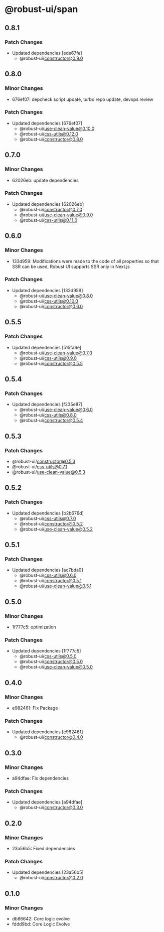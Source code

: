 # @robust-ui/span

## 0.8.1

### Patch Changes

- Updated dependencies [ede67fe]
  - @robust-ui/constructor@0.9.0

## 0.8.0

### Minor Changes

- 676ef07: depcheck script update, turbo repo update, devops review

### Patch Changes

- Updated dependencies [676ef07]
  - @robust-ui/use-clean-value@0.10.0
  - @robust-ui/css-utils@0.12.0
  - @robust-ui/constructor@0.8.0

## 0.7.0

### Minor Changes

- 62026eb: update dependencies

### Patch Changes

- Updated dependencies [62026eb]
  - @robust-ui/constructor@0.7.0
  - @robust-ui/use-clean-value@0.9.0
  - @robust-ui/css-utils@0.11.0

## 0.6.0

### Minor Changes

- 133d959: Modifications were made to the code of all properties so that SSR can be used, Robust UI supports SSR only in Next.js

### Patch Changes

- Updated dependencies [133d959]
  - @robust-ui/use-clean-value@0.8.0
  - @robust-ui/css-utils@0.10.0
  - @robust-ui/constructor@0.6.0

## 0.5.5

### Patch Changes

- Updated dependencies [515fa6e]
  - @robust-ui/use-clean-value@0.7.0
  - @robust-ui/css-utils@0.9.0
  - @robust-ui/constructor@0.5.5

## 0.5.4

### Patch Changes

- Updated dependencies [f235e87]
  - @robust-ui/use-clean-value@0.6.0
  - @robust-ui/css-utils@0.8.0
  - @robust-ui/constructor@0.5.4

## 0.5.3

### Patch Changes

- @robust-ui/constructor@0.5.3
- @robust-ui/css-utils@0.7.1
- @robust-ui/use-clean-value@0.5.3

## 0.5.2

### Patch Changes

- Updated dependencies [b2b676d]
  - @robust-ui/css-utils@0.7.0
  - @robust-ui/constructor@0.5.2
  - @robust-ui/use-clean-value@0.5.2

## 0.5.1

### Patch Changes

- Updated dependencies [ac7bda0]
  - @robust-ui/css-utils@0.6.0
  - @robust-ui/constructor@0.5.1
  - @robust-ui/use-clean-value@0.5.1

## 0.5.0

### Minor Changes

- 1f777c5: optimization

### Patch Changes

- Updated dependencies [1f777c5]
  - @robust-ui/css-utils@0.5.0
  - @robust-ui/constructor@0.5.0
  - @robust-ui/use-clean-value@0.5.0

## 0.4.0

### Minor Changes

- e982461: Fix Package

### Patch Changes

- Updated dependencies [e982461]
  - @robust-ui/constructor@0.4.0

## 0.3.0

### Minor Changes

- a94dfae: Fix dependencies

### Patch Changes

- Updated dependencies [a94dfae]
  - @robust-ui/constructor@0.3.0

## 0.2.0

### Minor Changes

- 23a56b5: Fixed dependencies

### Patch Changes

- Updated dependencies [23a56b5]
  - @robust-ui/constructor@0.2.0

## 0.1.0

### Minor Changes

- db86642: Core logic evolve
- fddd9bd: Core Logic Evolve
